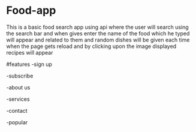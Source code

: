 # Food-app
This is a basic food search app using api where the user will search using the search bar and when gives enter the name of the food which he typed will appear and related to them and random dishes will be given each time when the page gets reload and by clicking upon the image displayed recipes will appear

#features
-sign up

-subscribe

-about us 

-services

-contact

-popular


